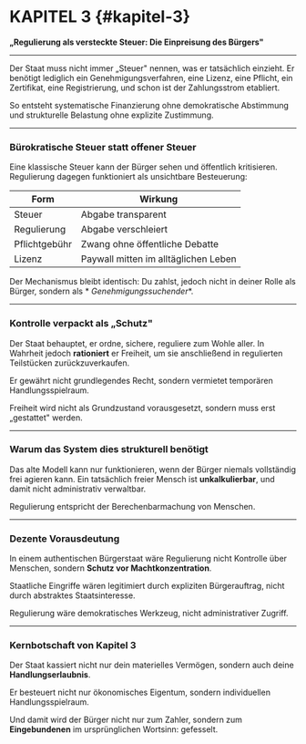 # KAPITEL 3 {#kapitel-3}

**„Regulierung als versteckte Steuer: Die Einpreisung des Bürgers"**

***

Der Staat muss nicht immer „Steuer" nennen, was er tatsächlich einzieht. Er benötigt lediglich ein
Genehmigungsverfahren, eine Lizenz, eine Pflicht, ein Zertifikat, eine Registrierung, und schon ist der Zahlungsstrom
etabliert.

So entsteht systematische Finanzierung ohne demokratische Abstimmung und strukturelle Belastung ohne explizite
Zustimmung.

***

### Bürokratische Steuer statt offener Steuer

Eine klassische Steuer kann der Bürger sehen und öffentlich kritisieren. Regulierung dagegen funktioniert als
unsichtbare Besteuerung:

| Form          | Wirkung                              |
|---------------|--------------------------------------|
| Steuer        | Abgabe transparent                   |
| Regulierung   | Abgabe verschleiert                  |
| Pflichtgebühr | Zwang ohne öffentliche Debatte       |
| Lizenz        | Paywall mitten im alltäglichen Leben |

Der Mechanismus bleibt identisch: Du zahlst, jedoch nicht in deiner Rolle als Bürger, sondern als *
*Genehmigungssuchender**.

***

### Kontrolle verpackt als „Schutz"

Der Staat behauptet, er ordne, sichere, reguliere zum Wohle aller. In Wahrheit jedoch **rationiert** er Freiheit, um sie
anschließend in regulierten Teilstücken zurückzuverkaufen.

Er gewährt nicht grundlegendes Recht, sondern vermietet temporären Handlungsspielraum.

Freiheit wird nicht als Grundzustand vorausgesetzt, sondern muss erst „gestattet" werden.

***

### Warum das System dies strukturell benötigt

Das alte Modell kann nur funktionieren, wenn der Bürger niemals vollständig frei agieren kann. Ein tatsächlich freier
Mensch ist **unkalkulierbar**, und damit nicht administrativ verwaltbar.

Regulierung entspricht der Berechenbarmachung von Menschen.

***

### Dezente Vorausdeutung

In einem authentischen Bürgerstaat wäre Regulierung nicht Kontrolle über Menschen, sondern **Schutz vor
Machtkonzentration**.

Staatliche Eingriffe wären legitimiert durch expliziten Bürgerauftrag, nicht durch abstraktes Staatsinteresse.

Regulierung wäre demokratisches Werkzeug, nicht administrativer Zugriff.

***

### Kernbotschaft von Kapitel 3

Der Staat kassiert nicht nur dein materielles Vermögen, sondern auch deine **Handlungserlaubnis**.

Er besteuert nicht nur ökonomisches Eigentum, sondern individuellen Handlungsspielraum.

Und damit wird der Bürger nicht nur zum Zahler, sondern zum **Eingebundenen** im ursprünglichen Wortsinn: gefesselt.